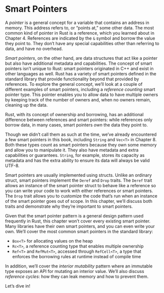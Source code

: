 # Smart Pointers

A _pointer_ is a general concept for a variable that contains an address in
memory. This address refers to, or “points at,” some other data. The most common
kind of pointer in Rust is a reference, which you learned about in Chapter 4.
References are indicated by the `&` symbol and borrow the value they point to.
They don’t have any special capabilities other than referring to data, and have
no overhead.

_Smart pointers_, on the other hand, are data structures that act like a pointer
but also have additional metadata and capabilities. The concept of smart
pointers isn’t unique to Rust: smart pointers originated in C++ and exist in
other languages as well. Rust has a variety of smart pointers defined in the
standard library that provide functionality beyond that provided by references.
To explore the general concept, we’ll look at a couple of different examples of
smart pointers, including a _reference counting_ smart pointer type. This
pointer enables you to allow data to have multiple owners by keeping track of
the number of owners and, when no owners remain, cleaning up the data.

Rust, with its concept of ownership and borrowing, has an additional difference
between references and smart pointers: while references only borrow data, in
many cases, smart pointers _own_ the data they point to.

Though we didn’t call them as such at the time, we’ve already encountered a few
smart pointers in this book, including `String` and `Vec<T>` in Chapter 8. Both
these types count as smart pointers because they own some memory and allow you
to manipulate it. They also have metadata and extra capabilities or guarantees.
`String`, for example, stores its capacity as metadata and has the extra ability
to ensure its data will always be valid UTF-8.

Smart pointers are usually implemented using structs. Unlike an ordinary struct,
smart pointers implement the `Deref` and `Drop` traits. The `Deref` trait allows
an instance of the smart pointer struct to behave like a reference so you can
write your code to work with either references or smart pointers. The `Drop`
trait allows you to customize the code that’s run when an instance of the smart
pointer goes out of scope. In this chapter, we’ll discuss both traits and
demonstrate why they’re important to smart pointers.

Given that the smart pointer pattern is a general design pattern used frequently
in Rust, this chapter won’t cover every existing smart pointer. Many libraries
have their own smart pointers, and you can even write your own. We’ll cover the
most common smart pointers in the standard library:

* `Box<T>` for allocating values on the heap
* `Rc<T>`, a reference counting type that enables multiple ownership
* `Ref<T>` and `RefMut<T>`, accessed through `RefCell<T>`, a type that enforces
  the borrowing rules at runtime instead of compile time

In addition, we’ll cover the _interior mutability_ pattern where an immutable
type exposes an API for mutating an interior value. We’ll also discuss
_reference cycles_: how they can leak memory and how to prevent them.

Let’s dive in!
